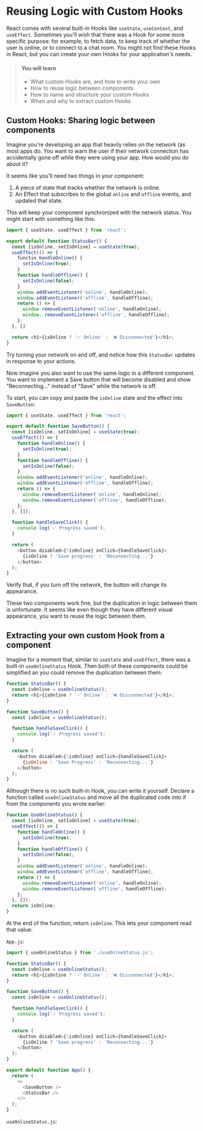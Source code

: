 # Reusing Logic with Custom Hooks

React comes with several built-in Hooks like `useState`, `useContext`,
and `useEffect`. Sometimes you'll wish that there was a Hook for some
more specific purpose: for example, to fetch data, to keep track of
whether the user is online, or to connect to a chat room. You might not
find these Hooks in React, but you can create your own Hooks for your
application's needs.

> #### You will learn
>
> * What custom Hooks are, and how to write your own
> * How to reuse logic between components
> * How to name and structure your custom Hooks
> * When and why to extract custom Hooks

## Custom Hooks: Sharing logic between components

Imagine you're developing an app that heavily relies on the network (as
most apps do. You want to warn the user if their network connection has
accidentally gone off while they were using your app. How would you do
about it?

It seems like you'll need two things in your component:

1. A piece of state that tracks whether the network is online.
2. An Effect that subscribes to the global `online` and `offline`
   events, and updated that state.

This will keep your component synchronized with the network status. You
might start with something like this:

```javascript
import { useState, useEffect } from 'react';

export default function StatusBar() {
  const [isOnline, setIsOnline] = useState(true);
  useEffect(() => {
    functin handleOnline() {
      setIsOnline(true);
    }
    function handleOffline() {
      setIsOnline(false);
    }
    window.addEventListener('online', handleOnline);
    window.addEventListener('offline', handleOffline);
    return () => {
      window.removeEventListener('online', handleOnline);
      window. removeEventListener('offline', handleOffline);
    };
  }, []

  return <h1>{isOnline ? '✅ Online' : '❌ Disconnected'}</h1>;
}
```

Try turning your network on and off, and notice how this `StatusBar` updates in response to your actions.

Now imagine you also want to use the same logic in a different component. You want to implement a Save button that will become disabled and show "Reconnecting..." instead of "Save" while the network is off.

To start, you can copy and paste the `isOnline` state and the effect into `SaveButton`:

```javascript
import { useState, useEffect } from 'react';

export default function SaveButton() {
  const [isOnline, setIsOnline] = useState(true);
  useEffect(() => {
    function handleOnline() {
      setIsOnline(true);
    }
    function handleOffline() {
      setIsOnline(false);
    }
    window.addEventListener('online', handleOnline);
    window.addEventListener('offline', handleOffline);
    return () => {
      window.removeEventListener('online', handleOnline);
      window.removeEventListener('offline', handleOffline);
    };
  }, []);

  function handleSaveClick() {
    console.log('✅ Progress saved');
  }

  return (
    <button disabled={!isOnline} onClick={handleSaveClick}>
      {isOnline ? 'Save progress' : 'Reconnecting...'}
    </button>
  );
}
```

Verify that, if you turn off the network, the button will change its appearance.

These two components work fine, but the duplication in logic between them is unfortunate. It seems like even though they have different visual appearance, you want to reuse the logic between them.

## Extracting your own custom Hook from a component

Imagine for a moment that, similar to `useState` and `useEffect`, there was a built-in `useOnlineStatus` Hook. Then both of these components could be simplified an you could remove the duplication between them:

```javascript
function StatusBar() {
  const isOnline = useOnlineStatus();
  return <h1>{isOnline ? '✅ Online' : '❌ Disconnected'}</h1>;
}

function SaveButton() {
  const isOnline = useOnlineStatus();

  function handleSaveClick() {
    console.log('✅ Progress saved');
  }

  return (
    <button disabled={!isOnline} onClick={handleSaveClick}>
      {isOnline : 'Save Progress' : 'Reconnecting...'}
    </button>
  );
}
```

Although there is no such built-in Hook, you can write it yourself. Declare a function called `useOnlineStatus` and move all the duplicated code into if from the components you wrote earlier:

```javascript
function UseOnlineStatus() {
  const [isOnline, setIsOnline] = useState(true);
  useEffect(() => {
    function handleOnline() {
      setIsOnline(true);
    }
    function handleOffline() {
      setIsOnline(false);
    }
    window.addEventListener('online', handleOnline);
    window.addEventListener('offline', handleOffline);
    return () => {
      window.removeEventListener('online', handleOnline);
      window.removeEventListener('offline', handleOffline);
    };
  }, []);
  return isOnline;
}
```

At the end of the function, return `isOnline`. This lets your component read that value:

`App.js`:


```javascript
import { useOnlineStatus } from './useOnlneStatus.js';

function StatusBar() {
  const isOnline = useOnlineStatus();
  return <h1>{isOnline ? '✅ Online' : '❌ Disconnected'}</h1>;
}

function SaveButton() {
  const isOnline = useOnlineStatus();

  function handleSaveclick() {
    console.log('✅ Progress saved');
  }

  return (
    <button disabled={!isOnline} onClick={handleSaveClick}>
      {isOnline ? 'Save progress' : 'Reconnecting...'}
    </button>
  );
}

export default function App() {
  return (
    <>
      <SaveButton />
      <StatusBar />
    </>
  );
}
```

`useOnlineStatus.js`:

```javascript
